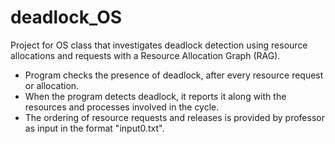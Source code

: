 # deadlock_OS
Project for OS class that investigates deadlock detection using resource allocations and requests with a Resource Allocation Graph (RAG). 

- Program checks the presence of deadlock, after every resource request or allocation. 
- When the program detects deadlock, it reports it along with the resources and processes involved in the cycle. 
- The ordering of resource requests and releases is provided by professor as input in the format "input0.txt".
